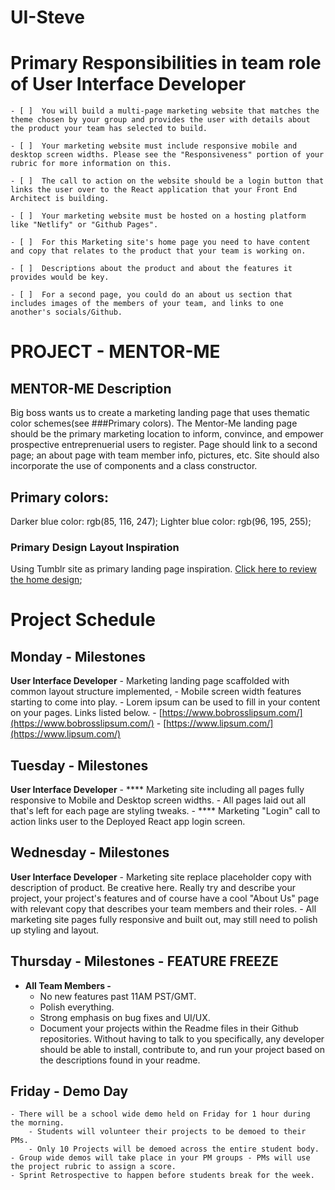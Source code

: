 # UI-Steve

# Primary Responsibilities in team role of User Interface Developer

    - [ ]  You will build a multi-page marketing website that matches the theme chosen by your group and provides the user with details about the product your team has selected to build.

    - [ ]  Your marketing website must include responsive mobile and desktop screen widths. Please see the "Responsiveness" portion of your rubric for more information on this.

    - [ ]  The call to action on the website should be a login button that links the user over to the React application that your Front End Architect is building.

    - [ ]  Your marketing website must be hosted on a hosting platform like "Netlify" or "Github Pages".

    - [ ]  For this Marketing site's home page you need to have content and copy that relates to the product that your team is working on.

    - [ ]  Descriptions about the product and about the features it provides would be key.

    - [ ]  For a second page, you could do an about us section that includes images of the members of your team, and links to one another's socials/Github.


# PROJECT - MENTOR-ME
## MENTOR-ME Description
Big boss wants us to create a marketing landing page that uses thematic color schemes(see ###Primary colors).  The Mentor-Me landing page should be the primary marketing location to inform, convince, and empower prospective entreprenuerial users to register.  Page should link to a second page; an about page with team member info, pictures, etc.  Site should also incorporate the use of components and a class constructor. 

## Primary colors: 
Darker blue color:   rgb(85, 116, 247);
Lighter blue color:   rgb(96, 195, 255);

### Primary Design Layout Inspiration
Using Tumblr site as primary landing page inspiration.
[Click here to review the home design](https://www.tumblr.com/);


# Project Schedule
## Monday - Milestones
 **User Interface Developer**
    - Marketing landing page scaffolded with common layout structure implemented,
    - Mobile screen width features starting to come into play.
    - Lorem ipsum can be used to fill in your content on your pages. Links listed below.
        - [https://www.bobrosslipsum.com/](https://www.bobrosslipsum.com/)
        - [https://www.lipsum.com/](https://www.lipsum.com/)

## Tuesday - Milestones
 **User Interface Developer**
    - **** Marketing site including all pages fully responsive to Mobile and Desktop screen widths.
    - All pages laid out all that's left for each page are styling tweaks.
    - **** Marketing "Login" call to action links user to the Deployed React app login screen.

## Wednesday - Milestones
 **User Interface Developer**
    - Marketing site replace placeholder copy with description of product. Be creative here. Really try and describe your project, your project's features and of course have a cool "About Us" page with relevant copy that describes your team members and their roles.
    - All marketing site pages fully responsive and built out, may still need to polish up styling and layout.

## Thursday - Milestones - FEATURE FREEZE
- **All Team Members -**
    - No new features past 11AM PST/GMT.
    - Polish everything.
    - Strong emphasis on bug fixes and UI/UX.
    - Document your projects within the Readme files in their Github repositories. Without having to talk to you specifically, any developer should be able to install, contribute to, and run your project based on the descriptions found in your readme.

## Friday - Demo Day
    - There will be a school wide demo held on Friday for 1 hour during the morning.
        - Students will volunteer their projects to be demoed to their PMs.
        - Only 10 Projects will be demoed across the entire student body.
    - Group wide demos will take place in your PM groups - PMs will use the project rubric to assign a score.
    - Sprint Retrospective to happen before students break for the week.

